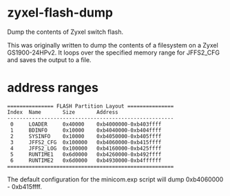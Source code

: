 # zyxel-flash-dump
Dump the contents of Zyxel switch flash.

This was originally written to dump the contents of a filesystem on a Zyxel GS1900-24HPv2.  It loops over the specified memory range for JFFS2_CFG and saves the output to a file.

# address ranges

``` RTL838x# flshow
=============== FLASH Partition Layout ===============
Index  Name       Size       Address
------------------------------------------------------
 0     LOADER     0x40000    0xb4000000-0xb403ffff
 1     BDINFO     0x10000    0xb4040000-0xb404ffff
 2     SYSINFO    0x10000    0xb4050000-0xb405ffff
 3     JFFS2_CFG  0x100000   0xb4060000-0xb415ffff
 4     JFFS2_LOG  0x100000   0xb4160000-0xb425ffff
 5     RUNTIME1   0x6d0000   0xb4260000-0xb492ffff
 6     RUNTIME2   0x6d0000   0xb4930000-0xb4ffffff
======================================================
```

The default configuration for the minicom.exp script will dump 0xb4060000 - 0xb415ffff.

